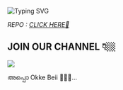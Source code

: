 ![Typing SVG](https://readme-typing-svg.herokuapp.com/?lines=𝗦𝗢𝗥𝗥𝗬+𝗗𝗔+𝗠𝗪𝗢𝗡𝗘! ;REPO+വേണ്ടവർ;താഴെ+കാണുന്ന+ചാനലിൽ+നോക്ക്..!🤌🏼❤️)</p>








<i>REPO : <a href='https://t.me/mkn_bots_updates'>CLICK HERE🙂</a></i>




## JOIN OUR CHANNEL 👇🏼

<p align="left">

<a href="https://t.me/+L8SWfrF_7m04ODZl"><img src="https://img.shields.io/badge/Telegram-2CA5E0?style=for-the-badge&logo=telegram&logoColor=white"></a>

</p>


 

അപ്പൊ Okke Beii 🚶🏻‍♂️...
